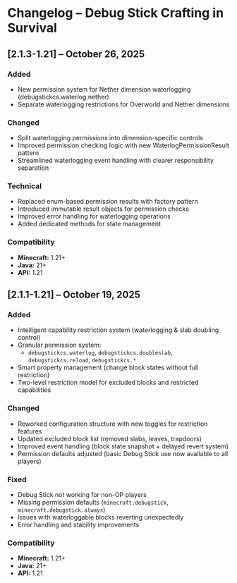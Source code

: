 # Changelog – Debug Stick Crafting in Survival

## [2.1.3-1.21] – October 26, 2025

### Added
- New permission system for Nether dimension waterlogging (debugstickcs.waterlog.nether)
- Separate waterlogging restrictions for Overworld and Nether dimensions

### Changed
- Split waterlogging permissions into dimension-specific controls
- Improved permission checking logic with new WaterlogPermissionResult pattern
- Streamlined waterlogging event handling with clearer responsibility separation

### Technical
- Replaced enum-based permission results with factory pattern
- Introduced immutable result objects for permission checks
- Improved error handling for waterlogging operations
- Added dedicated methods for state management

### Compatibility
- **Minecraft:** 1.21+
- **Java:** 21+
- **API:** 1.21

## [2.1.1-1.21] – October 19, 2025

### Added
- Intelligent capability restriction system (waterlogging & slab doubling control)
- Granular permission system:
  - `debugstickcs.waterlog`, `debugstickcs.doubleslab`, `debugstickcs.reload`, `debugstickcs.*`
- Smart property management (change block states without full restriction)
- Two-level restriction model for excluded blocks and restricted capabilities

### Changed
- Reworked configuration structure with new toggles for restriction features
- Updated excluded block list (removed slabs, leaves, trapdoors)
- Improved event handling (block state snapshot + delayed revert system)
- Permission defaults adjusted (basic Debug Stick use now available to all players)

### Fixed
- Debug Stick not working for non-OP players
- Missing permission defaults (`minecraft.debugstick`, `minecraft.debugstick.always`)
- Issues with waterloggable blocks reverting unexpectedly
- Error handling and stability improvements

### Compatibility
- **Minecraft:** 1.21+
- **Java:** 21+
- **API:** 1.21